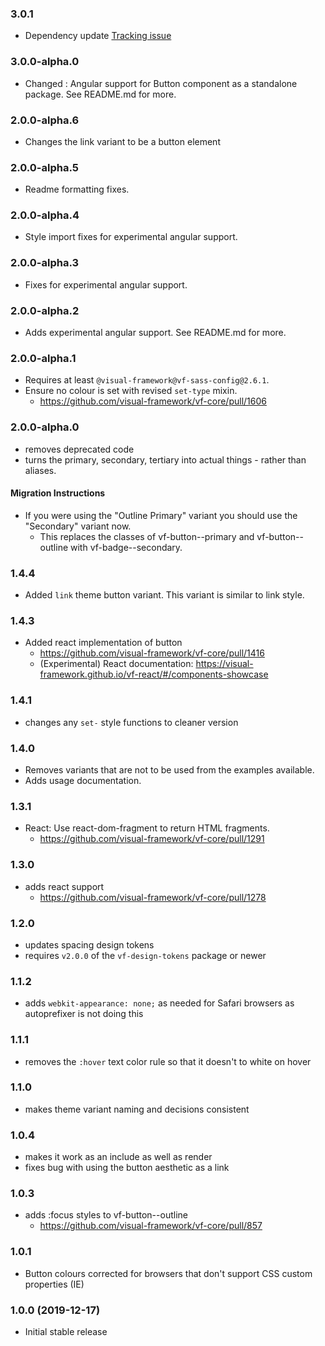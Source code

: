 ### 3.0.1

* Dependency update [Tracking issue](https://github.com/visual-framework/vf-core/issues/1647)

### 3.0.0-alpha.0

* Changed : Angular support for Button  component as a standalone package. See README.md for more.

### 2.0.0-alpha.6

* Changes the link variant to be a button element

### 2.0.0-alpha.5

* Readme formatting fixes.

### 2.0.0-alpha.4

* Style import fixes for experimental angular support.

### 2.0.0-alpha.3

* Fixes for experimental angular support.

### 2.0.0-alpha.2

* Adds experimental angular support. See README.md for more.

### 2.0.0-alpha.1

* Requires at least `@visual-framework@vf-sass-config@2.6.1`.
* Ensure no colour is set with revised `set-type` mixin.
  * https://github.com/visual-framework/vf-core/pull/1606

### 2.0.0-alpha.0

* removes deprecated code
* turns the primary, secondary, tertiary into actual things - rather than aliases.

#### Migration Instructions

* If you were using the "Outline Primary" variant you should use the "Secondary" variant now.
  * This replaces the classes of vf-button--primary and vf-button--outline with vf-badge--secondary.

### 1.4.4
* Added `link` theme button variant. This variant is similar to link style.

### 1.4.3

* Added react implementation of button
  * https://github.com/visual-framework/vf-core/pull/1416
  * (Experimental) React documentation: https://visual-framework.github.io/vf-react/#/components-showcase

### 1.4.1

* changes any `set-` style functions to cleaner version

### 1.4.0

* Removes variants that are not to be used from the examples available.
* Adds usage documentation.

### 1.3.1

* React: Use react-dom-fragment to return HTML fragments.
  * https://github.com/visual-framework/vf-core/pull/1291

### 1.3.0

* adds react support
  * https://github.com/visual-framework/vf-core/pull/1278

### 1.2.0

* updates spacing design tokens
* requires `v2.0.0` of the `vf-design-tokens` package or newer

### 1.1.2

* adds `webkit-appearance: none;` as needed for Safari browsers as autoprefixer is not doing this

### 1.1.1

* removes the `:hover` text color rule so that it doesn't to white on hover

### 1.1.0

* makes theme variant naming and decisions consistent

### 1.0.4

* makes it work as an include as well as render
* fixes bug with using the button aesthetic as a link

### 1.0.3

* adds :focus styles to vf-button--outline
  - https://github.com/visual-framework/vf-core/pull/857

### 1.0.1

* Button colours corrected for browsers that don't support CSS custom properties (IE)

### 1.0.0 (2019-12-17)

* Initial stable release
